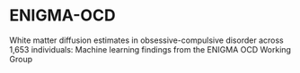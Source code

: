 # ENIGMA-OCD
White matter diffusion estimates in obsessive-compulsive disorder across 1,653 individuals: Machine learning findings from the ENIGMA OCD Working Group
